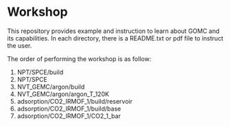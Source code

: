 # Workshop
This repository provides example and instruction to learn about GOMC and its capabilities.
In each directory, there is a README.txt or pdf file to instruct the user.

The order of performing the workshop is as follow:

1. NPT/SPCE/build
2. NPT/SPCE
3. NVT_GEMC/argon/build
4. NVT_GEMC/argon/argon_T_120K
5. adsorption/CO2_IRMOF_1/build/reservoir
6. adsorption/CO2_IRMOF_1/build/base
7. adsorption/CO2_IRMOF_1/CO2_1_bar

